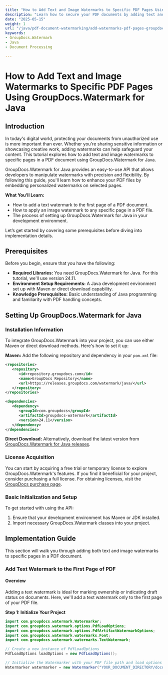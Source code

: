 ```yaml
---
title: "How to Add Text and Image Watermarks to Specific PDF Pages Using GroupDocs.Watermark for Java"
description: "Learn how to secure your PDF documents by adding text and image watermarks using GroupDocs.Watermark for Java. Follow this step-by-step guide to protect sensitive information effectively."
date: "2025-05-15"
weight: 1
url: "/java/pdf-document-watermarking/add-watermarks-pdf-pages-groupdocs-java/"
keywords:
- GroupDocs.Watermark
- Java
- Document Processing

---
```



# How to Add Text and Image Watermarks to Specific PDF Pages Using GroupDocs.Watermark for Java

## Introduction

In today's digital world, protecting your documents from unauthorized use is more important than ever. Whether you're sharing sensitive information or showcasing creative work, adding watermarks can help safeguard your content. This tutorial explores how to add text and image watermarks to specific pages in a PDF document using GroupDocs.Watermark for Java.

GroupDocs.Watermark for Java provides an easy-to-use API that allows developers to manipulate watermarks with precision and flexibility. By following this guide, you'll learn how to enhance your PDF files by embedding personalized watermarks on selected pages.

**What You’ll Learn:**
- How to add a text watermark to the first page of a PDF document.
- How to apply an image watermark to any specific page in a PDF file.
- The process of setting up GroupDocs.Watermark for Java in your development environment.

Let’s get started by covering some prerequisites before diving into implementation details.

## Prerequisites

Before you begin, ensure that you have the following:

- **Required Libraries:** You need GroupDocs.Watermark for Java. For this tutorial, we'll use version 24.11.
- **Environment Setup Requirements:** A Java development environment set up with Maven or direct download capability.
- **Knowledge Prerequisites:** Basic understanding of Java programming and familiarity with PDF handling concepts.

## Setting Up GroupDocs.Watermark for Java

### Installation Information

To integrate GroupDocs.Watermark into your project, you can use either Maven or direct download methods. Here's how to set it up:

**Maven:**
Add the following repository and dependency in your `pom.xml` file:

```xml
<repositories>
   <repository>
      <id>repository.groupdocs.com</id>
      <name>GroupDocs Repository</name>
      <url>https://releases.groupdocs.com/watermark/java/</url>
   </repository>
</repositories>

<dependencies>
   <dependency>
      <groupId>com.groupdocs</groupId>
      <artifactId>groupdocs-watermark</artifactId>
      <version>24.11</version>
   </dependency>
</dependencies>
```

**Direct Download:**
Alternatively, download the latest version from [GroupDocs.Watermark for Java releases](https://releases.groupdocs.com/watermark/java/).

### License Acquisition

You can start by acquiring a free trial or temporary license to explore GroupDocs.Watermark's features. If you find it beneficial for your project, consider purchasing a full license. For obtaining licenses, visit the [GroupDocs purchase page](https://purchase.groupdocs.com/temporary-license).

### Basic Initialization and Setup

To get started with using the API:
1. Ensure that your development environment has Maven or JDK installed.
2. Import necessary GroupDocs.Watermark classes into your project.

## Implementation Guide

This section will walk you through adding both text and image watermarks to specific pages in a PDF document.

### Add Text Watermark to the First Page of PDF

#### Overview

Adding a text watermark is ideal for marking ownership or indicating draft status on documents. Here, we'll add a text watermark only to the first page of your PDF file.

**Step 1: Initialize Your Project**

```java
import com.groupdocs.watermark.Watermarker;
import com.groupdocs.watermark.options.PdfLoadOptions;
import com.groupdocs.watermark.options.PdfArtifactWatermarkOptions;
import com.groupdocs.watermark.watermarks.Font;
import com.groupdocs.watermark.watermarks.TextWatermark;

// Create a new instance of PdfLoadOptions
PdfLoadOptions loadOptions = new PdfLoadOptions();

// Initialize the Watermarker with your PDF file path and load options
Watermarker watermarker = new Watermarker("YOUR_DOCUMENT_DIRECTORY/document.pdf\
